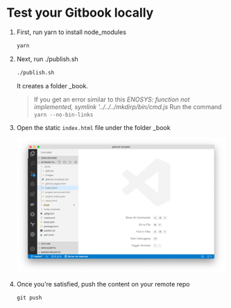 # Test your Gitbook locally


1. First, run yarn to install node_modules

    ```sh
    yarn
    ```

1. Next, run ./publish.sh

    ```sh
    ./publish.sh
    ```

    It creates a folder _book.

    > If you get an error similar to this *ENOSYS: function not implemented, symlink '../../../mkdirp/bin/cmd.js*
    Run the command `yarn --no-bin-links`

1. Open the static `index.html` file under the folder _book

    ![](./images/vscode-browser.png)

1. Once you're satisfied, push the content on your remote repo

    ```
    git push
    ```